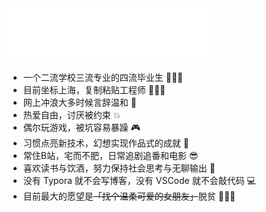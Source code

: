 <div><iframe frameborder="no" border="0" marginwidth="0" marginheight="0" width=330 height=86 src="//music.163.com/outchain/player?type=2&id=22664257&auto=1&height=66"></iframe></div>

- 一个二流学校三流专业的四流毕业生 👨🏻‍🎓
- 目前坐标上海，复制粘贴工程师 👨🏻‍💻
- 网上冲浪大多时候言辞温和 🙂
- 热爱自由，讨厌被约束 💥
- 偶尔玩游戏，被坑容易暴躁 🎮
- 习惯点亮新技术，幻想实现作品式的成就 🙊
- 常住B站，宅而不肥，日常追剧追番和电影 😎
- 喜欢读书与饮酒，努力保持社会思考与无聊输出 🗿
- 没有 Typora 就不会写博客，没有 VSCode 就不会敲代码 💻
- 目前最大的愿望是<del>「找个温柔可爱的女朋友」</del>脱贫 🤦🏻‍♂️